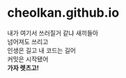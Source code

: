 # cheolkan.github.io

내가 여기서 쓰러질거 같냐 새끼들아<br/>
넘어져도 쓰리고<br/>
인생은 길고 내 코드는 길어<br/>
커밋은 시작됐어<br/>
<b>가자 렛츠고!<b/>
